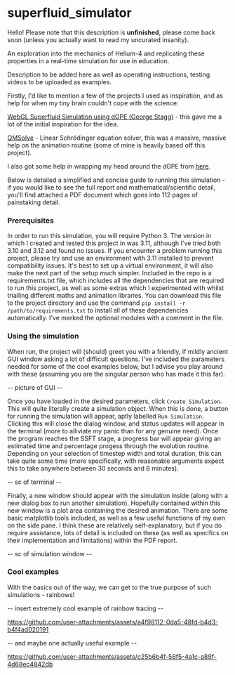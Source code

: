 # superfluid_simulator
Hello! Please note that this description is **unfinished**, please come back soon (unless you actually want to read my uncurated insanity).

An exploration into the mechanics of Helium-4 and replicating these properties in a real-time simulation for use in education. 

Description to be added here as well as operating instructions, testing videos to be uploaded as examples.

Firstly, I'd like to mention a few of the projects I used as inspiration, and as help for when my tiny brain couldn't cope with the science:

[WebGL Superfluid Simulation using dGPE (George Stagg)](https://georgestagg.github.io/webgl_gpe/) - this gave me a lot of the initial inspiration for the idea. 

[QMSolve](https://github.com/quantum-visualizations/qmsolve) - Linear Schrödinger equation solver, this was a massive, massive help on the animation routine (some of mine is heavily based off this project).

I also got some help in wrapping my head around the dGPE from [here](https://github.com/TarkhovAndrei/DGPE).

Below is detailed a simplified and concise guide to running this simulation - if you would like to see the full report and mathematical/scientific detail, you'll find attached a PDF document which goes into 112 pages of painstaking detail.

### Prerequisites
In order to run this simulation, you will require Python 3. The version in which I created and tested this project in was 3.11, although I've tried both 3.10 and 3.12 and found no issues. If you encounter a problem running this project, please try and use an environment with 3.11 installed to prevent compatibility issues. It's best to set up a virtual environment, it will also make the next part of the setup much simpler.
Included in the repo is a requirements.txt file, which includes all the dependencies that are required to run this project, as well as some extras which I experimented with whilst trialling different maths and animation libraries. You can download this file to the project directory and use the command `pip install -r /path/to/requirements.txt` to install all of these dependencies automatically. I've marked the optional modules with a comment in the file.

### Using the simulation 
When run, the project will (should) greet you with a friendly, if mildly ancient GUI window asking a lot of difficult questions. I've included the parameters needed for some of the cool examples below, but I advise you play around with these (assuming you are the singular person who has made it this far).

-- picture of GUI --

Once you have loaded in the desired parameters, click `Create Simulation`. This will quite literally create a simulation object. When this is done, a button for running the simulation will appear, aptly labelled `Run Simulation`. Clicking this will close the dialog window, and status updates will appear in the terminal (more to alliviate my panic than for any genuine need). Once the program reaches the SSFT stage, a progress bar will appear giving an estimated time and percentage progess through the evolution routine. Depending on your selection of timestep width and total duration, this can take quite some time (more specifically, with reasonable arguments expect this to take anywhere between 30 seconds and 6 minutes). 

-- sc of terminal -- 

Finally, a new window should appear with the simulation inside (along with a new dialog box to run another simulation). Hopefully contained within this new window is a plot area containing the desired animation. There are some basic matplotlib tools included, as well as a few useful functions of my own on the side pane. I think these are relatively self-explanatory, but if you do require assistance, lots of detail is included on these (as well as specifics on their implementation and limitations) within the PDF report.

-- sc of simulation window -- 

### Cool examples
With the basics out of the way, we can get to the true purpose of such simulations - rainbows!

-- insert extremely cool example of rainbow tracing --


https://github.com/user-attachments/assets/a4f98112-0da5-48fd-b4d3-b4f4ad020191


-- and maybe one actually useful example -- 


https://github.com/user-attachments/assets/c25b6b4f-58f5-4a1c-a89f-4d68ec4842db


